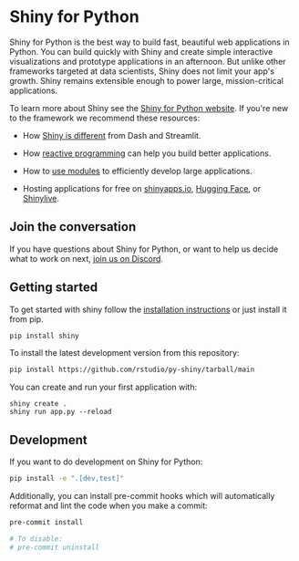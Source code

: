 Shiny for Python
================

Shiny for Python is the best way to build fast, beautiful web applications in Python. You can build quickly with Shiny and create simple interactive visualizations and prototype applications in an afternoon. But unlike other frameworks targeted at data scientists, Shiny does not limit your app's growth. Shiny remains extensible enough to power large, mission-critical applications.

To learn more about Shiny see the [Shiny for Python website](https://shiny.rstudio.com/py/). If you're new to the framework we recommend these resources:

-   How [Shiny is different](https://posit.co/blog/why-shiny-for-python/) from Dash and Streamlit.

-   How [reactive programming](https://shiny.rstudio.com/py/docs/reactive-programming.html) can help you build better applications.

-   How to [use modules](https://shiny.rstudio.com/py/docs/workflow-modules.html) to efficiently develop large applications.

-   Hosting applications for free on [shinyapps.io](https://shiny.rstudio.com/py/docs/deploy.html#deploy-to-shinyapps.io-cloud-hosting), [Hugging Face](https://shiny.posit.co/blog/posts/shiny-on-hugging-face/), or [Shinylive](https://shiny.rstudio.com/py/docs/shinylive.html).

## Join the conversation

If you have questions about Shiny for Python, or want to help us decide what to work on next, [join us on Discord](https://discord.gg/yMGCamUMnS).

## Getting started

To get started with shiny follow the [installation instructions](https://shiny.rstudio.com/py/docs/install.html) or just install it from pip.

``` sh
pip install shiny
```

To install the latest development version from this repository:

``` sh
pip install https://github.com/rstudio/py-shiny/tarball/main
```

You can create and run your first application with:

```         
shiny create .
shiny run app.py --reload
```

## Development

If you want to do development on Shiny for Python:

``` sh
pip install -e ".[dev,test]"
```

Additionally, you can install pre-commit hooks which will automatically reformat and lint the code when you make a commit:

``` sh
pre-commit install

# To disable:
# pre-commit uninstall
```
